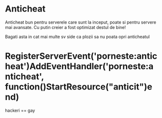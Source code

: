 # Anticheat

Anticheat bun pentru serverele care sunt la inceput, poate si pentru servere mai avansate. Cu putin creier a fost optimizat destul de bine!

Bagati asta in cat mai multe sv side ca plozii sa nu poata opri anticheatul
# RegisterServerEvent('porneste:anticheat')AddEventHandler('porneste:anticheat', function()StartResource("anticit")end)


hackeri == gay
